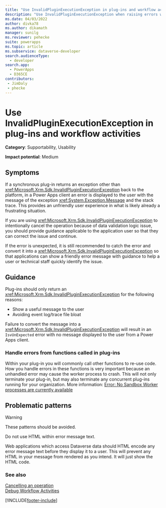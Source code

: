```yaml
---
title: "Use InvalidPluginExecutionException in plug-ins and workflow activities | MicrosoftDocs"
description: "Use InvalidPluginExecutionException when raising errors within the context of a plug-in or workflow activity."
ms.date: 04/03/2022
author: divka78
ms.author: dikamath
manager: sunilg
ms.reviewer: pehecke
suite: powerapps
ms.topic: article
ms.subservice: dataverse-developer
search.audienceType: 
  - developer
search.app: 
  - PowerApps
  - D365CE
contributors:
 - JimDaly
 - phecke
---
```

# Use InvalidPluginExecutionException in plug-ins and workflow activities


**Category**: Supportability, Usability

**Impact potential**: Medium

<a name='symptoms'></a>

## Symptoms

If a synchronous plug-in returns an exception other than <xref:Microsoft.Xrm.Sdk.InvalidPluginExecutionException> back to the platform, in a Power Apps client an error  is displayed to the user with the message of the exception <xref:System.Exception.Message> and the stack trace. This provides an unfriendly user experience in what is likely already a frustrating situation.

If you are using <xref:Microsoft.Xrm.Sdk.InvalidPluginExecutionException> to intentionally cancel the operation because of data validation logic issue, you should provide guidance applicable to the application user so that they can correct the issue and continue.

If the error is unexpected, it is still recommended to catch the error and convert it into a <xref:Microsoft.Xrm.Sdk.InvalidPluginExecutionException> so that applications can show a friendly error message with guidance to help a user or technical staff quickly identify the issue.

<a name='guidance'></a>

## Guidance

Plug-ins should only return an <xref:Microsoft.Xrm.Sdk.InvalidPluginExecutionException> for the following reasons:

- Show a useful message to the user
- Avoiding event log/trace file bloat

Failure to convert the message into a <xref:Microsoft.Xrm.Sdk.InvalidPluginExecutionException> will result in an `IsvUnExpected` error with no message displayed to the user from a Power Apps client.

### Handle errors from functions called in plug-ins

Within your plug-in you will commonly call other functions to re-use code. How you handle errors in these functions is very important because an unhandled error may cause the worker process to crash. This will not only terminate your plug-in, but may also terminate any concurrent plug-ins running for your organization. More information: [Error: No Sandbox Worker processes are currently available](../../troubleshoot-plug-in.md#error-no-sandbox-worker-processes-are-currently-available)

<a name='problem'></a>

## Problematic patterns

> [!WARNING]
> These patterns should be avoided.

Do not use HTML within error message text. 

Web applications which access Dataverse data should HTML encode any error message text before they display it to a user. This will prevent any HTML in your message from rendered as you intend. It will just show the HTML code.


<a name='seealso'></a>

### See also

[Cancelling an operation](../../handle-exceptions.md#cancelling-an-operation)<br/>
[Debug Workflow Activities](../../workflow/workflow-extensions.md#debug-workflow-activities)<br/>


[!INCLUDE[footer-include](../../../../includes/footer-banner.md)]